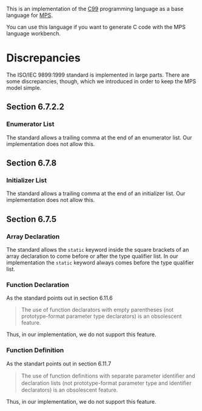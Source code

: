 This is an implementation of the [C99](http://www.open-std.org/jtc1/sc22/WG14/www/docs/n1256.pdf) programming language as a base language for [MPS](http://www.jetbrains.com/mps/).

You can use this language if you want to generate C code with the MPS language workbench.

# Discrepancies
The ISO/IEC 9899:1999 standard is implemented in large parts. There are some discrepancies, though, which we introduced in order to keep the MPS model simple.

## Section 6.7.2.2
### Enumerator List
The standard allows a trailing comma at the end of an enumerator list. Our implementation does not allow this.

## Section 6.7.8
### Initializer List
The standard allows a trailing comma at the end of an initializer list. Our implementation does not allow this.

## Section 6.7.5
### Array Declaration
The standard allows the `static` keyword inside the square brackets of an array declaration to come before or after the type qualifier list. In our implementation the `static` keyword always comes before the type qualifier list.

### Function Declaration
As the standard points out in section 6.11.6

> The use of function declarators with empty parentheses (not prototype-format
> parameter type declarators) is an obsolescent feature.

Thus, in our implementation, we do not support this feature.

### Function Definition
As the standart points out in section 6.11.7 

> The use of function deﬁnitions with separate parameter identiﬁer and
> declaration lists (not prototype-format parameter type and identiﬁer
> declarators) is an obsolescent feature.

Thus, in our implementation, we do not support this feature. 
